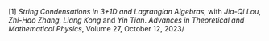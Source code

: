 [1] *String Condensations in 3+1D and Lagrangian Algebras*, with *Jia-Qi Lou*, *Zhi-Hao Zhang*, *Liang Kong* and *Yin Tian*. *Advances in Theoretical and Mathematical Physics*, Volume 27, October 12, 2023/